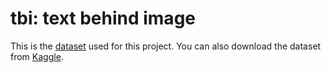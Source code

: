 # tbi: text behind image

This is the [dataset](https://saliencydetection.net/duts/) used for this project. You can also download the dataset from [Kaggle](https://www.kaggle.com/datasets/balraj98/duts-saliency-detection-dataset).


